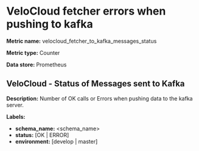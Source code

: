 # VeloCloud fetcher errors when pushing to kafka #

**Metric name:** velocloud_fetcher_to_kafka_messages_status

**Metric type:** Counter

**Data store:** Prometheus

## VeloCloud - Status of Messages sent to Kafka ##

**Description:** Number of OK calls or Errors when pushing data to the kafka server.

**Labels:**

- **schema_name:** <schema_name\>
- **status:** [OK | ERROR]
- **environment:** [develop | master]

